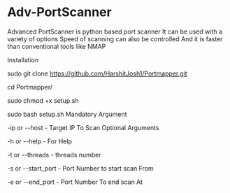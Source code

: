 # Adv-PortScanner
Advanced PortScanner is python based port scanner It can be used with a variety of options Speed of scanning can also be controlled And it is  faster than conventional tools like NMAP

Installation

sudo git clone https://github.com/HarshitJosh1/Portmapper.git

cd Portmapper/

sudo chmod +x setup.sh

sudo bash setup.sh
Mandatory Argument

-ip or --host - Target IP To Scan
Optional Arguments

-h or --help - For Help

-t or --threads - threads number

-s or --start_port - Port Number to start scan From

-e or --end_port - Port Number To end scan At
